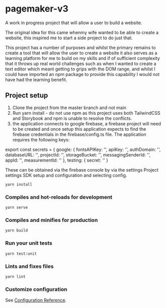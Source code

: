 # pagemaker-v3

A work in progress project that will allow a user to build a website.

The original idea for this came whenmy wife wanted to be able to create a website, this inspired me to start a side project to do just that.

This project has a number of purposes and whilst the primary remains to create a tool that will allow the user to create a website it also serves as a learning platform for me to build on my skills and if of sufficient complexity that it throws up real world challenges such as when I wanted to create a text editor which meant getting to grips with the DOM range, and whilst I could have imported an npm package to provide this capability I would not have had the learning benefit.




## Project setup
1) Clone the project from the master branch and not main
2) Run yarn install - do not use npm as this project uses both TailwindCSS and Storybook and npm is unable to resolve the conflicts.
3) the application connects to google firebase, a firebase project will need to be created and once setup this application expects to find the firebase credentials in the firebase/config.ts file. The application requires the following keys:

export const secrets = {
  google: {
    fontsAPIKey: '',
    apiKey: '',
    authDomain: '',
    databaseURL: '',
    projectId: '',
    storageBucket: '',
    messagingSenderId: '',
    appId: '',
    measurementId: ''
 },
  testing: {
    secret: ''
  }

These can be obtained via the firebase console by via the settings Project settings SDK setup and configuration and selecting config.
```
yarn install
```

### Compiles and hot-reloads for development
```
yarn serve
```

### Compiles and minifies for production
```
yarn build
```

### Run your unit tests
```
yarn test:unit
```

### Lints and fixes files
```
yarn lint
```

### Customize configuration
See [Configuration Reference](https://cli.vuejs.org/config/).
